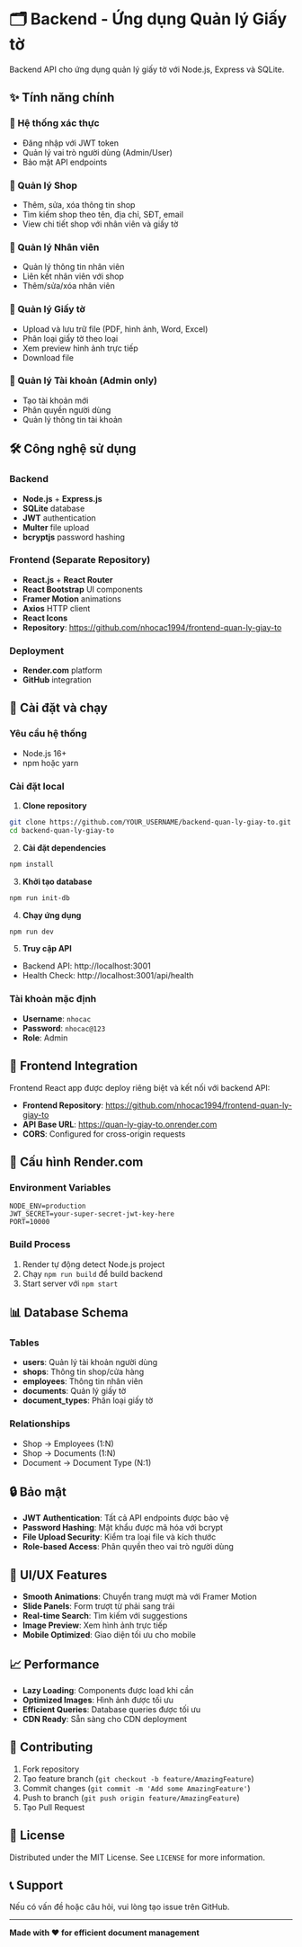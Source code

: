 # 🗂️ Backend - Ứng dụng Quản lý Giấy tờ

Backend API cho ứng dụng quản lý giấy tờ với Node.js, Express và SQLite.

## ✨ Tính năng chính

### 🔐 Hệ thống xác thực
- Đăng nhập với JWT token
- Quản lý vai trò người dùng (Admin/User)
- Bảo mật API endpoints

### 🏪 Quản lý Shop
- Thêm, sửa, xóa thông tin shop
- Tìm kiếm shop theo tên, địa chỉ, SĐT, email
- View chi tiết shop với nhân viên và giấy tờ

### 👥 Quản lý Nhân viên
- Quản lý thông tin nhân viên
- Liên kết nhân viên với shop
- Thêm/sửa/xóa nhân viên

### 📄 Quản lý Giấy tờ
- Upload và lưu trữ file (PDF, hình ảnh, Word, Excel)
- Phân loại giấy tờ theo loại
- Xem preview hình ảnh trực tiếp
- Download file

### 👤 Quản lý Tài khoản (Admin only)
- Tạo tài khoản mới
- Phân quyền người dùng
- Quản lý thông tin tài khoản

## 🛠️ Công nghệ sử dụng

### Backend
- **Node.js** + **Express.js**
- **SQLite** database
- **JWT** authentication
- **Multer** file upload
- **bcryptjs** password hashing

### Frontend (Separate Repository)
- **React.js** + **React Router**
- **React Bootstrap** UI components
- **Framer Motion** animations
- **Axios** HTTP client
- **React Icons**
- **Repository**: https://github.com/nhocac1994/frontend-quan-ly-giay-to

### Deployment
- **Render.com** platform
- **GitHub** integration

## 🚀 Cài đặt và chạy

### Yêu cầu hệ thống
- Node.js 16+ 
- npm hoặc yarn

### Cài đặt local

1. **Clone repository**
```bash
git clone https://github.com/YOUR_USERNAME/backend-quan-ly-giay-to.git
cd backend-quan-ly-giay-to
```

2. **Cài đặt dependencies**
```bash
npm install
```

3. **Khởi tạo database**
```bash
npm run init-db
```

4. **Chạy ứng dụng**
```bash
npm run dev
```

5. **Truy cập API**
- Backend API: http://localhost:3001
- Health Check: http://localhost:3001/api/health

### Tài khoản mặc định
- **Username**: `nhocac`
- **Password**: `nhocac@123`
- **Role**: Admin

## 🔗 Frontend Integration

Frontend React app được deploy riêng biệt và kết nối với backend API:

- **Frontend Repository**: https://github.com/nhocac1994/frontend-quan-ly-giay-to
- **API Base URL**: https://quan-ly-giay-to.onrender.com
- **CORS**: Configured for cross-origin requests

## 🔧 Cấu hình Render.com

### Environment Variables
```env
NODE_ENV=production
JWT_SECRET=your-super-secret-jwt-key-here
PORT=10000
```

### Build Process
1. Render tự động detect Node.js project
2. Chạy `npm run build` để build backend
3. Start server với `npm start`

## 📊 Database Schema

### Tables
- **users**: Quản lý tài khoản người dùng
- **shops**: Thông tin shop/cửa hàng
- **employees**: Thông tin nhân viên
- **documents**: Quản lý giấy tờ
- **document_types**: Phân loại giấy tờ

### Relationships
- Shop → Employees (1:N)
- Shop → Documents (1:N)
- Document → Document Type (N:1)

## 🔒 Bảo mật

- **JWT Authentication**: Tất cả API endpoints được bảo vệ
- **Password Hashing**: Mật khẩu được mã hóa với bcrypt
- **File Upload Security**: Kiểm tra loại file và kích thước
- **Role-based Access**: Phân quyền theo vai trò người dùng

## 🎨 UI/UX Features

- **Smooth Animations**: Chuyển trang mượt mà với Framer Motion
- **Slide Panels**: Form trượt từ phải sang trái
- **Real-time Search**: Tìm kiếm với suggestions
- **Image Preview**: Xem hình ảnh trực tiếp
- **Mobile Optimized**: Giao diện tối ưu cho mobile

## 📈 Performance

- **Lazy Loading**: Components được load khi cần
- **Optimized Images**: Hình ảnh được tối ưu
- **Efficient Queries**: Database queries được tối ưu
- **CDN Ready**: Sẵn sàng cho CDN deployment

## 🤝 Contributing

1. Fork repository
2. Tạo feature branch (`git checkout -b feature/AmazingFeature`)
3. Commit changes (`git commit -m 'Add some AmazingFeature'`)
4. Push to branch (`git push origin feature/AmazingFeature`)
5. Tạo Pull Request

## 📄 License

Distributed under the MIT License. See `LICENSE` for more information.

## 📞 Support

Nếu có vấn đề hoặc câu hỏi, vui lòng tạo issue trên GitHub.

---

**Made with ❤️ for efficient document management** 